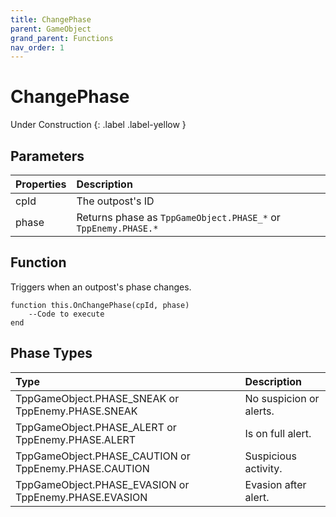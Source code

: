 ```yaml
---
title: ChangePhase
parent: GameObject
grand_parent: Functions
nav_order: 1
---
```


# ChangePhase
Under Construction
{: .label .label-yellow }

## Parameters

|Properties|Description|
|:-|:-|
|cpId|The outpost's ID|
|phase|Returns phase as `TppGameObject.PHASE_*` or `TppEnemy.PHASE.*`|

## Function

Triggers when an outpost's phase changes.

```
function this.OnChangePhase(cpId, phase) 
	--Code to execute
end
```

## Phase Types

|Type|Description|
|:-|:-|
|TppGameObject.PHASE_SNEAK or TppEnemy.PHASE.SNEAK|No suspicion or alerts.|
|TppGameObject.PHASE_ALERT or TppEnemy.PHASE.ALERT|Is on full alert.|
|TppGameObject.PHASE_CAUTION or TppEnemy.PHASE.CAUTION|Suspicious activity.|
|TppGameObject.PHASE_EVASION or TppEnemy.PHASE.EVASION|Evasion after alert.|